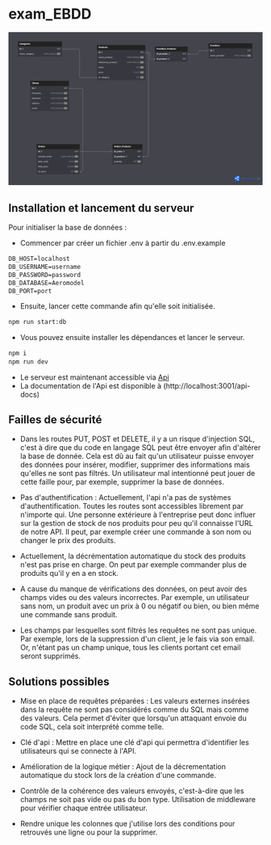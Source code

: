 # exam_EBDD

![alt text](./db/EBDD_schema.png)

## Installation et lancement du serveur

Pour initialiser la base de données :
- Commencer par créer un fichier .env à partir du .env.example

```
DB_HOST=localhost
DB_USERNAME=username
DB_PASSWORD=password
DB_DATABASE=Aeromodel
DB_PORT=port
```
- Ensuite, lancer cette commande afin qu'elle soit initialisée.
```bash
npm run start:db
```

- Vous pouvez ensuite installer les dépendances et lancer le serveur.

```bash
npm i 
npm run dev
```
- Le serveur est maintenant accessible via [Api](http://localhost:3001/)
- La documentation de l'Api est disponible à (http://localhost:3001/api-docs)

## Failles de sécurité
- Dans les routes PUT, POST et DELETE, il y a un risque d'injection SQL, c'est à dire que du code en langage SQL peut être envoyer afin d'altérer la base de donnée. Cela est dû au fait qu'un utilisateur puisse envoyer des données pour insérer, modifier, supprimer des informations mais qu'elles ne sont pas filtrés. Un utilisateur mal intentionné peut jouer de cette faille pour, par exemple, supprimer la base de données.

- Pas d'authentification : Actuellement, l'api n'a pas de systèmes d'authentification. Toutes les routes sont accessibles librement par n'importe qui. Une personne extérieure à l'entreprise peut donc influer sur la gestion de stock de nos produits pour peu qu'il connaisse l'URL de notre API. Il peut, par exemple créer une commande à son nom ou changer le prix des produits.

- Actuellement, la décrémentation automatique du stock des produits n'est pas prise en charge. On peut par exemple commander plus de produits qu'il y en a en stock. 

- A cause du manque de vérifications des données, on peut avoir des champs vides ou des valeurs incorrectes. Par exemple, un utilisateur sans nom, un produit avec un prix à 0 ou négatif ou bien, ou bien même une commande sans produit.

- Les champs par lesquelles sont filtrés les requêtes ne sont pas unique. Par exemple, lors de la suppression d'un client, je le fais via son email. Or, n'étant pas un champ unique, tous les clients portant cet email seront supprimés. 

##  Solutions possibles  
- Mise en place de requêtes préparées : Les valeurs externes insérées dans la requête ne sont pas considérés comme du SQL mais comme des valeurs. Cela permet d'éviter que lorsqu'un attaquant envoie du code SQL, cela soit interprété comme telle.

- Clé d'api : Mettre en place une clé d'api qui permettra d'identifier les utilisateurs qui se connecte à l'API.

- Amélioration de la logique métier : Ajout de la décrementation automatique du stock lors de la création d'une commande.

- Contrôle de la cohérence des valeurs envoyés, c'est-à-dire que les champs ne soit pas vide ou pas du bon type. Utilisation de middleware pour vérifier chaque entrée utilisateur.

- Rendre  unique les colonnes que j'utilise lors des conditions pour retrouvés une ligne ou pour la supprimer.
